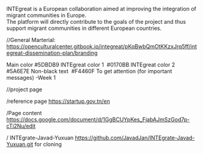 INTEgreat is a European collaboration aimed at improving the integration of migrant communities in Europe. </br>The platform will directly contribute to the goals of the project and thus support migrant communities in different European countries.

//General Marterial:
https://openculturalcenter.gitbook.io/integreat/pKqBwbQmOtKKzxJrq5ff/integreat-dissemination-plan/branding

Main color
  #5DBDB9 INTEgreat color 1
​
  #0170BB INTEgreat color 2
​
  #5A6E7E Non-black text
​
  #F4460F To get attention (for important messages)
-Week 1

//project page

/reference page 
https://startup.gov.tn/en

/Page content
https://docs.google.com/document/d/1GgBCUYpKes_FjabAJmSzGod7p-cTi2Nu/edit

/ INTEgrate-Javad-Yuxuan
 https://github.com/JavadJan/INTEgrate-Javad-Yuxuan.git for cloning 
